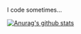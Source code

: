 I code sometimes...




[![Anurag's github stats](https://github-readme-stats.vercel.app/api?username=zhue675)](https://github.com/anuraghazra/github-readme-stats)
